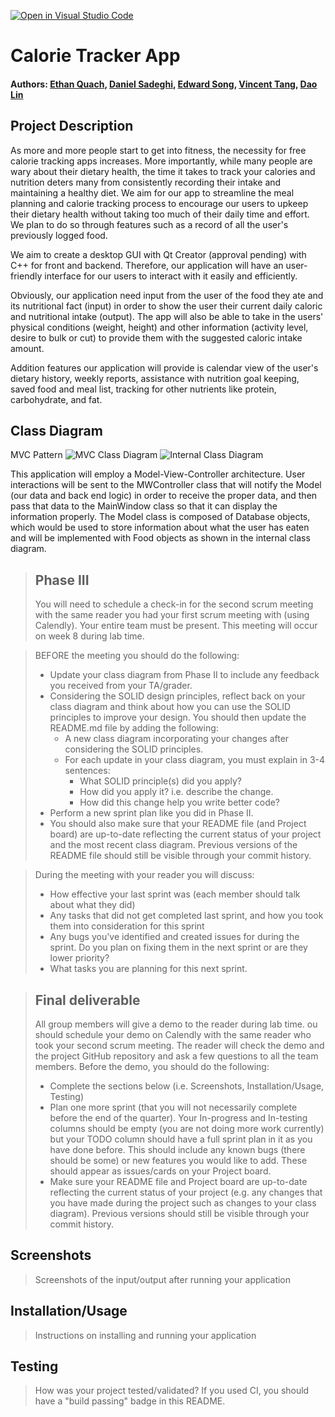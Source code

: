 [![Open in Visual Studio Code](https://classroom.github.com/assets/open-in-vscode-c66648af7eb3fe8bc4f294546bfd86ef473780cde1dea487d3c4ff354943c9ae.svg)](https://classroom.github.com/online_ide?assignment_repo_id=9890085&assignment_repo_type=AssignmentRepo)
# Calorie Tracker App
 
#### Authors: [Ethan Quach](https://github.com/equac010), [Daniel Sadeghi](https://github.com/daniel-sadeghi), [Edward Song](https://github.com/esong029), [Vincent Tang](https://github.com/vtang020), [Dao Lin](https://github.com/DaDanielL)

## Project Description

As more and more people start to get into fitness, the necessity for free calorie tracking apps increases. More importantly, while many people are wary about their dietary health, the time it takes to track your calories and nutrition deters many from consistently recording their intake and maintaining a healthy diet. We aim for our app to streamline the meal planning and calorie tracking process to encourage our users to upkeep their dietary health without taking too much of their daily time and effort. We plan to do so through features such as a record of all the user's previously logged food. 

We aim to create a desktop GUI with Qt Creator (approval pending) with C++ for front and backend. Therefore, our application will have an user-friendly interface for our users to interact with it easily and efficiently.

Obviously, our application need input from the user of the food they ate and its nutritional fact (input) in order to show the user their current daily caloric and nutritional intake (output). The app will also be able to take in the users' physical conditions (weight, height) and other information (activity level, desire to bulk or cut) to provide them with the suggested caloric intake amount.

Addition features our application will provide is calendar view of the user's dietary history, weekly reports, assistance with nutrition goal keeping, saved food and meal list, tracking for other nutrients like protein, carbohydrate, and fat.

## Class Diagram
MVC Pattern
![MVC Class Diagram](https://imgur.com/a/HbzGrjD.png)
![Internal Class Diagram](https://i.imgur.com/Lhoprow.png)

This application will employ a Model-View-Controller architecture. User interactions will be sent to the MWController class that will notify the Model (our data and back end logic) in order to receive the proper data, and then pass that data to the MainWindow class so that it can display the information properly. The Model class is composed of Database objects, which would be used to store information about what the user has eaten and will be implemented with Food objects as shown in the internal class diagram.
 
 > ## Phase III
 > You will need to schedule a check-in for the second scrum meeting with the same reader you had your first scrum meeting with (using Calendly). Your entire team must be present. This meeting will occur on week 8 during lab time.
 
 > BEFORE the meeting you should do the following:
 > * Update your class diagram from Phase II to include any feedback you received from your TA/grader.
 > * Considering the SOLID design principles, reflect back on your class diagram and think about how you can use the SOLID principles to improve your design. You should then update the README.md file by adding the following:
 >   * A new class diagram incorporating your changes after considering the SOLID principles.
 >   * For each update in your class diagram, you must explain in 3-4 sentences:
 >     * What SOLID principle(s) did you apply?
 >     * How did you apply it? i.e. describe the change.
 >     * How did this change help you write better code?
 > * Perform a new sprint plan like you did in Phase II.
 > * You should also make sure that your README file (and Project board) are up-to-date reflecting the current status of your project and the most recent class diagram. Previous versions of the README file should still be visible through your commit history.
 
> During the meeting with your reader you will discuss: 
 > * How effective your last sprint was (each member should talk about what they did)
 > * Any tasks that did not get completed last sprint, and how you took them into consideration for this sprint
 > * Any bugs you've identified and created issues for during the sprint. Do you plan on fixing them in the next sprint or are they lower priority?
 > * What tasks you are planning for this next sprint.

 
 > ## Final deliverable
 > All group members will give a demo to the reader during lab time. ou should schedule your demo on Calendly with the same reader who took your second scrum meeting. The reader will check the demo and the project GitHub repository and ask a few questions to all the team members. 
 > Before the demo, you should do the following:
 > * Complete the sections below (i.e. Screenshots, Installation/Usage, Testing)
 > * Plan one more sprint (that you will not necessarily complete before the end of the quarter). Your In-progress and In-testing columns should be empty (you are not doing more work currently) but your TODO column should have a full sprint plan in it as you have done before. This should include any known bugs (there should be some) or new features you would like to add. These should appear as issues/cards on your Project board.
 > * Make sure your README file and Project board are up-to-date reflecting the current status of your project (e.g. any changes that you have made during the project such as changes to your class diagram). Previous versions should still be visible through your commit history. 
 
 ## Screenshots
 > Screenshots of the input/output after running your application
 ## Installation/Usage
 > Instructions on installing and running your application
 ## Testing
 > How was your project tested/validated? If you used CI, you should have a "build passing" badge in this README.
 
